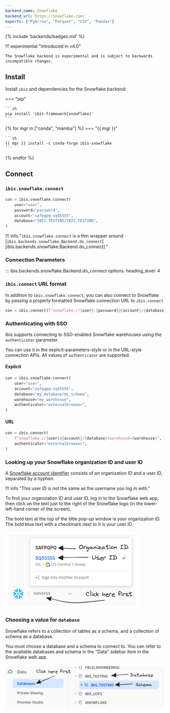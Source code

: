 ```yaml
---
backend_name: Snowflake
backend_url: https://snowflake.com/
exports: ["PyArrow", "Parquet", "CSV", "Pandas"]
---
```


{% include 'backends/badges.md' %}

!!! experimental "Introduced in v4.0"

    The Snowflake backend is experimental and is subject to backwards incompatible changes.

## Install

Install `ibis` and dependencies for the Snowflake backend:

=== "pip"

    ```sh
    pip install 'ibis-framework[snowflake]'
    ```

{% for mgr in ["conda", "mamba"] %}
=== "{{ mgr }}"

    ```sh
    {{ mgr }} install -c conda-forge ibis-snowflake
    ```

{% endfor %}

## Connect

### `ibis.snowflake.connect`

```python
con = ibis.snowflake.connect(
    user="user",
    password="password",
    account="safpqpq-sq55555",
    database="IBIS_TESTING/IBIS_TESTING",
)
```

<!-- prettier-ignore-start -->
!!! info "`ibis.snowflake.connect` is a thin wrapper around [`ibis.backends.snowflake.Backend.do_connect`][ibis.backends.snowflake.Backend.do_connect]."
<!-- prettier-ignore-end -->

### Connection Parameters

<!-- prettier-ignore-start -->
::: ibis.backends.snowflake.Backend.do_connect
    options:
      heading_level: 4
<!-- prettier-ignore-end -->

### `ibis.connect` URL format

In addition to `ibis.snowflake.connect`, you can also connect to Snowflake by
passing a properly formatted Snowflake connection URL to `ibis.connect`

```python
con = ibis.connect(f"snowflake://{user}:{password}@{account}/{database}")
```

### Authenticating with SSO

Ibis supports connecting to SSO-enabled Snowflake warehouses using the `authenticator` parameter.

You can use it in the explicit-parameters-style or in the URL-style connection
APIs. All values of `authenticator` are supported.

#### Explicit

```python
con = ibis.snowflake.connect(
    user="user",
    account="safpqpq-sq55555",
    database="my_database/my_schema",
    warehouse="my_warehouse",
    authenticator="externalbrowser",
)
```

#### URL

```python
con = ibis.connect(
    f"snowflake://{user}@{account}/{database}?warehouse={warehouse}",
    authenticator="externalbrowser",
)
```

### Looking up your Snowflake organization ID and user ID

A [Snowflake account
identifier](https://docs.snowflake.com/en/user-guide/admin-account-identifier#format-1-preferred-account-name-in-your-organization)
consists of an organization ID and a user ID, separated by a hyphen.

!!! info "This user ID is not the same as the username you log in with."

To find your organization ID and user ID, log in to the Snowflake web app, then
click on the text just to the right of the Snowflake logo (in the
lower-left-hand corner of the screen).

The bold text at the top of the little pop-up window is your organization ID.
The bold blue text with a checkmark next to it is your user ID.

![Snowflake Organization and User ID](./images/snowflake_org_user.png)

### Choosing a value for `database`

Snowflake refers to a collection of tables as a schema, and a collection of schema as a database.

You must choose a database and a schema to connect to. You can refer to the
available databases and schema in the "Data" sidebar item in the Snowflake web
app.

![Snowflake Database](./images/snowflake_database.png)
